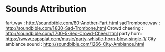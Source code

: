 # Sounds Attribution

fart.wav : http://soundbible.com/80-Another-Fart.html
sadTrombone.wav : http://soundbible.com/1830-Sad-Trombone.html
Crowd cheering : http://soundbible.com/1700-5-Sec-Crowd-Cheer.html
party horn: https://www.zapsplat.com/music/party-whistle-horn-blow-single-1/
City ambiance sound : http://soundbible.com/1266-City-Ambiance.html

